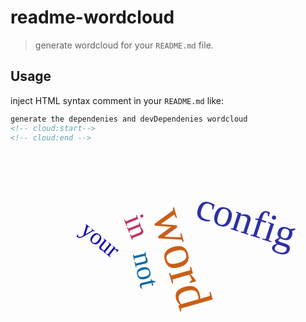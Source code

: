 # readme-wordcloud

> generate wordcloud for your `README.md` file.

## Usage

inject HTML syntax comment in your `README.md` like:

```html
generate the dependenies and devDependenies wordcloud
<!-- cloud:start-->
<!-- cloud:end -->
```

<!-- cloud:start -->
<div style="width:max-content;margin: auto;"><svg xmlns="http://www.w3.org/2000/svg" width="600" height="300"><svg width="600" height="300"><g transform="translate(300,150)"><text style="font-size: 45px; font-family: Impact; fill: rgb(16,107,165);" text-anchor="middle" transform="translate(-98,43)rotate(77)">not</text><text style="font-size: 80px; font-family: Impact; fill: rgb(201,95,24);" text-anchor="middle" transform="translate(-51,29)rotate(74)">word</text><text style="font-size: 47px; font-family: Impact; fill: rgb(191,49,97);" text-anchor="middle" transform="translate(-112,-24)rotate(68)">in</text><text style="font-size: 37px; font-family: Impact; fill: rgb(18,3,179);" text-anchor="middle" transform="translate(-164,1)rotate(39)">your</text><text style="font-size: 64px; font-family: Impact; fill: rgb(47,47,166);" text-anchor="middle" transform="translate(71,-19)rotate(18)">config</text></g></svg></svg></div>
<!-- cloud:end -->